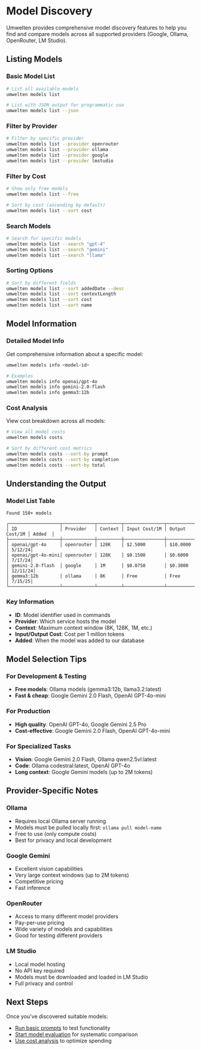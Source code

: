 # Model Discovery

Umwelten provides comprehensive model discovery features to help you find and compare models across all supported providers (Google, Ollama, OpenRouter, LM Studio).

## Listing Models

### Basic Model List

```bash
# List all available models
umwelten models list

# List with JSON output for programmatic use
umwelten models list --json
```

### Filter by Provider

```bash
# Filter by specific provider
umwelten models list --provider openrouter
umwelten models list --provider ollama
umwelten models list --provider google
umwelten models list --provider lmstudio
```

### Filter by Cost

```bash
# Show only free models
umwelten models list --free

# Sort by cost (ascending by default)
umwelten models list --sort cost
```

### Search Models

```bash
# Search for specific models
umwelten models list --search "gpt-4"
umwelten models list --search "gemini"
umwelten models list --search "llama"
```

### Sorting Options

```bash
# Sort by different fields
umwelten models list --sort addedDate --desc
umwelten models list --sort contextLength
umwelten models list --sort cost
umwelten models list --sort name
```

## Model Information

### Detailed Model Info

Get comprehensive information about a specific model:

```bash
umwelten models info <model-id>

# Examples
umwelten models info openai/gpt-4o
umwelten models info gemini-2.0-flash
umwelten models info gemma3:12b
```

### Cost Analysis

View cost breakdown across all models:

```bash
# View all model costs
umwelten models costs

# Sort by different cost metrics
umwelten models costs --sort-by prompt
umwelten models costs --sort-by completion
umwelten models costs --sort-by total
```

## Understanding the Output

### Model List Table

```
Found 150+ models

┌───────────────────┬────────────┬─────────┬───────────────┬────────────────┬────────┐
│ ID                │ Provider   │ Context │ Input Cost/1M │ Output Cost/1M │ Added  │
├───────────────────┼────────────┼─────────┼───────────────┼────────────────┼────────┤
│ openai/gpt-4o     │ openrouter │ 128K    │ $2.5000       │ $10.0000       │ 5/12/24│
│ openai/gpt-4o-mini│ openrouter │ 128K    │ $0.1500       │ $0.6000        │ 7/17/24│
│ gemini-2.0-flash  │ google     │ 1M      │ $0.0750       │ $0.3000        │ 12/11/24│
│ gemma3:12b        │ ollama     │ 8K      │ Free          │ Free           │ 7/15/25│
└───────────────────┴────────────┴─────────┴───────────────┴────────────────┴────────┘
```

### Key Information

- **ID**: Model identifier used in commands
- **Provider**: Which service hosts the model
- **Context**: Maximum context window (8K, 128K, 1M, etc.)
- **Input/Output Cost**: Cost per 1 million tokens
- **Added**: When the model was added to our database

## Model Selection Tips

### For Development & Testing
- **Free models**: Ollama models (gemma3:12b, llama3.2:latest)
- **Fast & cheap**: Google Gemini 2.0 Flash, OpenAI GPT-4o-mini

### For Production
- **High quality**: OpenAI GPT-4o, Google Gemini 2.5 Pro
- **Cost-effective**: Google Gemini 2.0 Flash, OpenAI GPT-4o-mini

### For Specialized Tasks
- **Vision**: Google Gemini 2.0 Flash, Ollama qwen2.5vl:latest
- **Code**: Ollama codestral:latest, OpenAI GPT-4o
- **Long context**: Google Gemini models (up to 2M tokens)

## Provider-Specific Notes

### Ollama
- Requires local Ollama server running
- Models must be pulled locally first: `ollama pull model-name`
- Free to use (only compute costs)
- Best for privacy and local development

### Google Gemini
- Excellent vision capabilities
- Very large context windows (up to 2M tokens)
- Competitive pricing
- Fast inference

### OpenRouter
- Access to many different model providers
- Pay-per-use pricing
- Wide variety of models and capabilities
- Good for testing different providers

### LM Studio
- Local model hosting
- No API key required
- Models must be downloaded and loaded in LM Studio
- Full privacy and control

## Next Steps

Once you've discovered suitable models:

- [Run basic prompts](/guide/running-prompts) to test functionality
- [Start model evaluation](/guide/model-evaluation) for systematic comparison
- [Use cost analysis](/guide/cost-analysis) to optimize spending